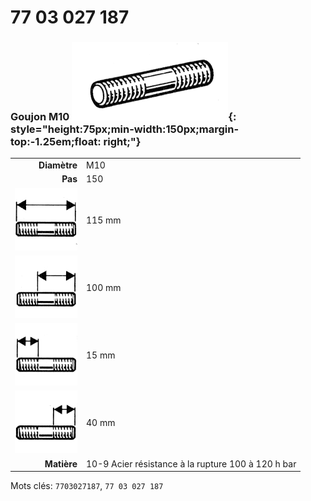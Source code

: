 # 77 03 027 187

### Goujon M10 ![](../assets/images/parts/stud.png){: style="height:75px;min-width:150px;margin-top:-1.25em;float: right;"}

|   |   |
|---:|---|
**Diamètre** | M10
**Pas** | 150
![](../assets/images/stud_total.png) | 115 mm
![](../assets/images/stud_total_right.png) | 100 mm
![](../assets/images/stud_left.png) | 15 mm
![](../assets/images/stud_right.png) | 40 mm
**Matière** | 10-9 Acier résistance à la rupture 100 à 120 h bar

Mots clés: `7703027187`, `77 03 027 187`
